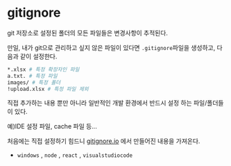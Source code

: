# gitignore

git 저장소로 설정된 폴더의 모든 파일들은 변경사항이 추적된다.

만일, 내가 git으로 관리하고 싶지 않은 파일이 있다면 `.gitignore`파일을 생성하고, 다음과 같이 설정한다.

```bash
*.xlsx # 특정 확장자인 파일
a.txt. # 특정 파일
images/ # 특정 폴더
!upload.xlsx # 특정 파일 제외
```

직접 추가하는 내용 뿐만 아니라 일반적인 개발 환경에서 반드시 설정 하는 파일/폴더들이 있다.

예)IDE 설정 파일, cache 파일 등...

처음에는 직접 설정하기 힘드니 [gitignore.io](http://gitignore.io/) 에서 만들어진 내용을 가져온다.

* `windows` , `node` , `react` , `visualstudiocode` 

